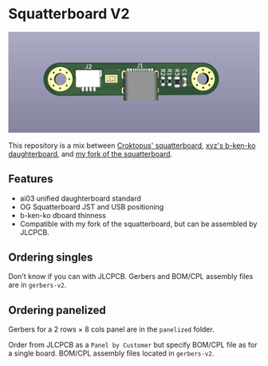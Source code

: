 # Squatterboard V2

![squatterboard-v2](squatterboard-v2.png)

This repository is a mix between [Croktopus' squatterboard](https://github.com/Croktopus/squatterboard), [xyz's b-ken-ko daughterboard](https://github.com/xyzz/b-ken-ko/tree/main/dboard), and [my fork of the squatterboard](https://github.com/ramonimbao/squatterboard).

## Features

- ai03 unified daughterboard standard
- OG Squatterboard JST and USB positioning
- b-ken-ko dboard thinness
- Compatible with my fork of the squatterboard, but can be assembled by JLCPCB.

## Ordering singles

Don't know if you can with JLCPCB. Gerbers and BOM/CPL assembly files are in `gerbers-v2`.

## Ordering panelized

Gerbers for a 2 rows × 8 cols panel are in the `panelized` folder.

Order from JLCPCB as a `Panel by Customer` but specify BOM/CPL file as for a single board. BOM/CPL assembly files located in `gerbers-v2`.
